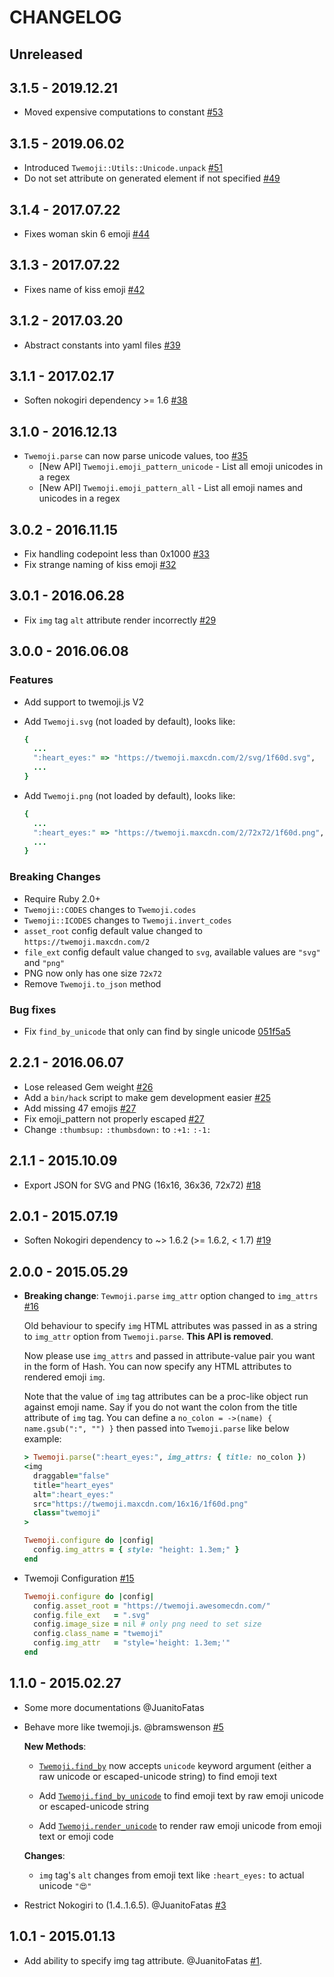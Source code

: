 # CHANGELOG

## Unreleased

## 3.1.5 - 2019.12.21

- Moved expensive computations to constant [#53](https://github.com/jollygoodcode/twemoji/pull/53)

## 3.1.5 - 2019.06.02

- Introduced `Twemoji::Utils::Unicode.unpack` [#51](https://github.com/jollygoodcode/twemoji/pull/51)
- Do not set attribute on generated element if not specified [#49](https://github.com/jollygoodcode/twemoji/pull/49)

## 3.1.4 - 2017.07.22

- Fixes woman skin 6 emoji [#44](https://github.com/jollygoodcode/twemoji/pull/44)

## 3.1.3 - 2017.07.22

- Fixes name of kiss emoji [#42](https://github.com/jollygoodcode/twemoji/pull/42)

## 3.1.2 - 2017.03.20

- Abstract constants into yaml files [#39](https://github.com/jollygoodcode/twemoji/pull/39)

## 3.1.1 - 2017.02.17

- Soften nokogiri dependency >= 1.6 [#38](https://github.com/jollygoodcode/twemoji/pull/38)

## 3.1.0 - 2016.12.13

- `Twemoji.parse` can now parse unicode values, too [#35](https://github.com/jollygoodcode/twemoji/pull/35)
  * [New API] `Twemoji.emoji_pattern_unicode` - List all emoji unicodes in a regex
  * [New API] `Twemoji.emoji_pattern_all` - List all emoji names and unicodes in a regex

## 3.0.2 - 2016.11.15

- Fix handling codepoint less than 0x1000 [#33](https://github.com/jollygoodcode/twemoji/pull/33)
- Fix strange naming of kiss emoji [#32](https://github.com/jollygoodcode/twemoji/pull/32)

## 3.0.1 - 2016.06.28

- Fix `img` tag `alt` attribute render incorrectly [#29](https://github.com/jollygoodcode/twemoji/pull/29)

## 3.0.0 - 2016.06.08

### Features

- Add support to twemoji.js V2
- Add `Twemoji.svg` (not loaded by default), looks like:

  ```ruby
  {
    ...
    ":heart_eyes:" => "https://twemoji.maxcdn.com/2/svg/1f60d.svg",
    ...
  }
  ```

- Add `Twemoji.png` (not loaded by default), looks like:

  ```ruby
  {
    ...
    ":heart_eyes:" => "https://twemoji.maxcdn.com/2/72x72/1f60d.png",
    ...
  }
  ```

### Breaking Changes

- Require Ruby 2.0+
- `Twemoji::CODES` changes to `Twemoji.codes`
- `Twemoji::ICODES` changes to `Twemoji.invert_codes`
- `asset_root` config default value changed to `https://twemoji.maxcdn.com/2`
- `file_ext` config default value changed to `svg`, available values are `"svg"` and `"png"`
- PNG now only has one size `72x72`
- Remove `Twemoji.to_json` method

### Bug fixes

- Fix `find_by_unicode` that only can find by single unicode [051f5a5](https://github.com/jollygoodcode/twemoji/commit/051f5a57c40f24d8d5caa65b462a9bee01545412)

## 2.2.1 - 2016.06.07

- Lose released Gem weight [#26](https://github.com/jollygoodcode/twemoji/pull/26)
- Add a `bin/hack` script to make gem development easier [#25](https://github.com/jollygoodcode/twemoji/pull/25)
- Add missing 47 emojis [#27](https://github.com/jollygoodcode/twemoji/pull/27)
- Fix emoji_pattern not properly escaped [#27](https://github.com/jollygoodcode/twemoji/pull/27)
- Change `:thumbsup:` `:thumbsdown:` to `:+1:` `:-1:`

## 2.1.1 - 2015.10.09

- Export JSON for SVG and PNG (16x16, 36x36, 72x72) [#18](https://github.com/jollygoodcode/twemoji/pull/18)

## 2.0.1 - 2015.07.19

- Soften Nokogiri dependency to ~> 1.6.2 (>= 1.6.2, < 1.7) [#19](https://github.com/jollygoodcode/twemoji/pull/19)

## 2.0.0 - 2015.05.29

- **Breaking change**: `Tewmoji.parse` `img_attr` option changed to `img_attrs` [#16](https://github.com/jollygoodcode/twemoji/pull/16)

  Old behaviour to specify `img` HTML attributes was passed in as a string to
  `img_attr` option from `Twemoji.parse`. **This API is removed**.

  Now please use `img_attrs` and passed in attribute-value pair you want in the
  form of Hash. You can now specify any HTML attributes to rendered emoji `img`.

  Note that the value of `img` tag attributes can be a proc-like object run
  against emoji name. Say if you do not want the colon from the title attribute
  of `img` tag. You can define a `no_colon = ->(name) { name.gsub(":", "") }`
  then passed into `Twemoji.parse` like below example:

  ```ruby
  > Twemoji.parse(":heart_eyes:", img_attrs: { title: no_colon })
  <img
    draggable="false"
    title="heart_eyes"
    alt=":heart_eyes:"
    src="https://twemoji.maxcdn.com/16x16/1f60d.png"
    class="twemoji"
  >
  ```

  ```ruby
  Twemoji.configure do |config|
    config.img_attrs = { style: "height: 1.3em;" }
  end
  ```

- Twemoji Configuration [#15](https://github.com/jollygoodcode/twemoji/pull/15)

  ```ruby
  Twemoji.configure do |config|
    config.asset_root = "https://twemoji.awesomecdn.com/"
    config.file_ext   = ".svg"
    config.image_size = nil # only png need to set size
    config.class_name = "twemoji"
    config.img_attr   = "style='height: 1.3em;'"
  end
  ```

## 1.1.0 - 2015.02.27

- Some more documentations @JuanitoFatas

- Behave more like twemoji.js. @bramswenson [#5](https://github.com/jollygoodcode/twemoji/pull/5)

  **New Methods**:

  * [`Twemoji.find_by`](https://github.com/jollygoodcode/twemoji/blob/fe2810ddbe1f2cfdb496bcdd9e1576ba1e05eb06/lib/twemoji.rb#L9-L35) now accepts `unicode` keyword argument (either a raw unicode or escaped-unicode string) to find emoji text

  * Add [`Twemoji.find_by_unicode`](https://github.com/jollygoodcode/twemoji/blob/fe2810ddbe1f2cfdb496bcdd9e1576ba1e05eb06/lib/twemoji.rb#L61-L71) to find emoji text by raw emoji unicode or escaped-unicode string

  * Add [`Twemoji.render_unicode`](https://github.com/jollygoodcode/twemoji/blob/fe2810ddbe1f2cfdb496bcdd9e1576ba1e05eb06/lib/twemoji.rb#L73-L86) to render raw emoji unicode from emoji text or emoji code

  **Changes**:

  * `img` tag's `alt` changes from emoji text like `:heart_eyes:` to actual unicode `"😍"`

- Restrict Nokogiri to (1.4..1.6.5). @JuanitoFatas [#3](https://github.com/jollygoodcode/twemoji/pull/3)

## 1.0.1 - 2015.01.13

- Add ability to specify img tag attribute. @JuanitoFatas [#1](https://github.com/jollygoodcode/twemoji/pull/1).
